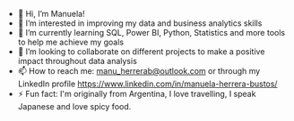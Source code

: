 - 👋 Hi, I’m Manuela!
- 👀 I’m interested in improving my data and business analytics skills
- 🌱 I’m currently learning SQL, Power BI, Python, Statistics and more tools to help me achieve my goals
- 💞️ I’m looking to collaborate on different projects to make a positive impact throughout data analysis
- 📫 How to reach me: manu_herrerab@outlook.com or through my LinkedIn profile https://www.linkedin.com/in/manuela-herrera-bustos/
- ⚡ Fun fact: I'm originally from Argentina, I love travelling, I speak Japanese and love spicy food.

<!---
MHBdata/MHBdata is a ✨ special ✨ repository because its `README.md` (this file) appears on your GitHub profile.
You can click the Preview link to take a look at your changes.
--->
